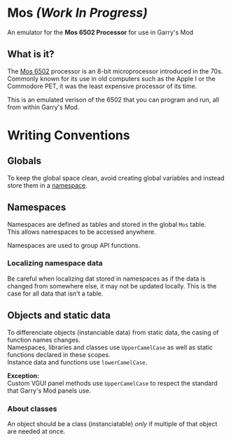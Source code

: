 # Mos *(Work In Progress)*

An emulator for the **Mos 6502 Processor** for use in Garry's Mod

## What is it?

The [Mos 6502](https://en.wikipedia.org/wiki/MOS_Technology_6502) processor is an 8-bit microprocessor introduced in the 70s.
Commonly known for its use in old computers such as the Apple I or the Commodore PET, it was the least expensive processor of its time.

This is an emulated verison of the 6502 that you can program and run, all from within Garry's Mod.

# Writing Conventions

## Globals

To keep the global space clean, avoid creating global variables and instead store them in a [namespace](#namespaces).

## Namespaces

Namespaces are defined as tables and stored in the global `Mos` table.  
This allows namespaces to be accessed anywhere.

Namespaces are used to group API functions.

### Localizing namespace data

Be careful when localizing dat stored in namespaces as if the data is changed from somewhere else, it may not be updated locally. This is the case for all data that isn't a table.

## Objects and static data

To differenciate objects (instanciable data) from static data, the casing of function names changes.  
Namespaces, libraries and classes use `UpperCamelCase` as well as static functions declared in these scopes.  
Instance data and functions use `lowerCamelCase`.

**Exception:**  
Custom VGUI panel methods use `UpperCamelCase` to respect the standard that Garry's Mod panels use.

### About classes

An object should be a class (instanciatable) *only* if multiple of that object are needed at once.
